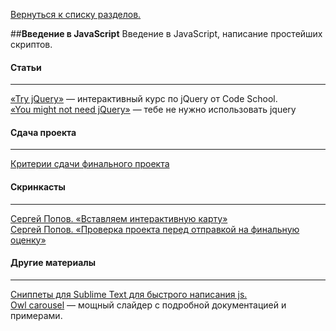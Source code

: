 [Вернуться к списку разделов.](../README.md)

##**Введение в JavaScript**
Введение в JavaScript, написание простейших скриптов.

#### Статьи
----------
[«Try jQuery»](https://www.codeschool.com/courses/try-jquery) — интерактивный курс по jQuery от Code School.<br>
[«You might not need jQuery»](http://youmightnotneedjquery.com/) — тебе не нужно использовать jquery

#### Сдача проекта
----------
[Критерии сдачи финального проекта](../articles/критерии-сдачи-финального-проекта/article.md)<br>

#### Скринкасты
----------
[Сергей Попов. «Вставляем интерактивную карту»](https://youtu.be/FXT0zpss2x4)<br>
[Сергей Попов. «Проверка проекта перед отправкой на финальную оценку»](https://youtu.be/1Fs-L46dHpM)<br>

#### Другие материалы
----------
[Cниппеты для Sublime Text для быстрого написания js.](https://packagecontrol.io/packages/JavaScript%20%26%20NodeJS%20Snippets)<br>
[Owl carousel](http://www.owlcarousel.owlgraphic.com/) — мощный слайдер с подробной документацией и примерами.
